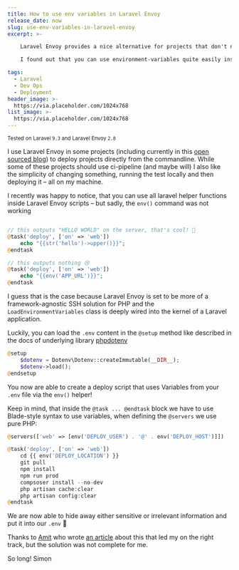 ```yaml
---
title: How to use env variables in Laravel Envoy
release_date: now
slug: use-env-variables-in-laravel-envoy
excerpt: >-

    Laravel Envoy provides a nice alternative for projects that don't need or can have a push to deploy setup.

    I found out that you can use environment-variables quite easily inside tasks.

tags:
  - Laravel
  - Dev Ops
  - Deployment
header_image: >-
  https://via.placeholder.com/1024x768
list_image: >-
  https://via.placeholder.com/1024x768
---
```

<small>Tested on Laravel `9.3` and Laravel Envoy `2.8`</small>

I use Laravel Envoy in some projects (including currently in this [open sourced blog](https://github.com/simonvomeyser/simple-web-dev)) to deploy projects directly from the commandline. While some of these projects should use ci-pipeline (and maybe will) I also like the simplicity of changing something, running the test locally and then deploying it – all on my machine. 

I recently was happy to notice, that you can use all laravel helper functions inside Laravel Envoy scripts – but sadly, the `env()` command was not working

<div v-pre>

```php

// this outputs "HELLO WORLD" on the server, that's cool! 🙂
@task('deploy', ['on' => 'web'])
    echo "{{str('hello')->upper()}}";
@endtask

// this outputs nothing 😢
@task('deploy', ['on' => 'web'])
    echo "{{env('APP_URL')}}";
@endtask

```

</div>

I guess that is the case because Laravel Envoy is set to be more of a framework-agnostic SSH solution for PHP and the `LoadEnvironmentVariables` class is deeply wired into the kernel of a Laravel application.

Luckily, you can load the `.env` content in the `@setup` method like described in the docs of underlying library [phpdotenv](https://github.com/vlucas/phpdotenv)

<div v-pre>

```php
@setup
    $dotenv = Dotenv\Dotenv::createImmutable(__DIR__);
    $dotenv->load();
@endsetup
```

</div>

You now are able to create a deploy script that uses Variables from your `.env` file via the `env()` helper!

Keep in mind, that inside the `@task ... @endtask` block we have to use Blade-style syntax to use variables, when defining the `@servers` we use pure PHP:

<div v-pre>

```php
@servers(['web' => [env('DEPLOY_USER') . '@' . env('DEPLOY_HOST')]])

@task('deploy', ['on' => 'web'])
    cd {{ env('DEPLOY_LOCATION') }}
    git pull
    npm install
    npm run prod
    compsoser install --no-dev
    php artisan cache:clear
    php artisan config:clear
@endtask
```

</div>

We are now able to hide away either sensitive or irrelevant information and put it into our `.env` 🎉

Thanks to [Amit](https://twitter.com/amit_merchant) who wrote [an article](https://www.amitmerchant.com/how-to-use-env-in-laravel-envoy/) about this that led my on the right track, but the solution was not complete for me.

So long! 
Simon
